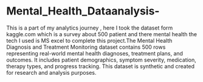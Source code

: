 # Mental_Health_Dataanalysis-
This is a part of my analytics journey , here I took the dataset form kaggle.com which is a survey about 500 patient and there mental health the tech I used is MS excel to complete this project.The Mental Health Diagnosis and Treatment Monitoring dataset contains 500 rows representing real-world mental health diagnoses, treatment plans, and outcomes. It includes patient demographics, symptom severity, medication, therapy types, and progress tracking. This dataset is synthetic and created for research and analysis purposes.
